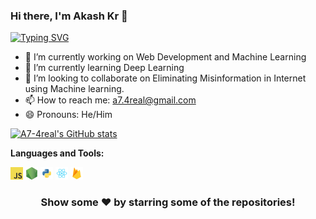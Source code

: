 ### Hi there, I'm Akash Kr 👋

[![Typing SVG](https://readme-typing-svg.herokuapp.com?font=&size=22&&center=true&width=600&lines=Build+%E2%80%A2+Break+%E2%80%A2+Design+%E2%80%A2+Solve+%E2%80%A2+Train+%E2%80%A2+Serve)](https://git.io/typing-svg)

- 🔭 I’m currently working on Web Development and Machine Learning
- 🌱 I’m currently learning Deep Learning
- 👯 I’m looking to collaborate on Eliminating Misinformation in Internet using Machine learning.
- 📫 How to reach me: a7.4real@gmail.com
- 😄 Pronouns: He/Him

[![A7-4real's GitHub stats](https://github-readme-stats.vercel.app/api?username=A7-4real)](https://github.com/anuraghazra/github-readme-stats)

**Languages and Tools:**

<code><img height="20" src="https://raw.githubusercontent.com/github/explore/80688e429a7d4ef2fca1e82350fe8e3517d3494d/topics/javascript/javascript.png"></code>
<code><img height="20" src="https://raw.githubusercontent.com/github/explore/80688e429a7d4ef2fca1e82350fe8e3517d3494d/topics/nodejs/nodejs.png"></code>
<code><img height="20" src="https://raw.githubusercontent.com/github/explore/80688e429a7d4ef2fca1e82350fe8e3517d3494d/topics/python/python.png"></code>
<code><img height="20" src="https://raw.githubusercontent.com/github/explore/80688e429a7d4ef2fca1e82350fe8e3517d3494d/topics/react/react.png"></code>
<code><img height="20" src="https://raw.githubusercontent.com/github/explore/80688e429a7d4ef2fca1e82350fe8e3517d3494d/topics/firebase/firebase.png"></code>


<div align="center">

### Show some ❤️ by starring some of the repositories!

</div>
<!--
**A7-4real/A7-4real** is a ✨ _special_ ✨ repository because its `README.md` (this file) appears on your GitHub profile.

- 🤔 I’m looking for help with ...
- 💬 Ask me about ...
- ⚡ Fun fact: I could watch Interstellar for rest of my life.
-->
